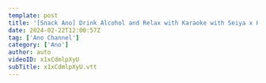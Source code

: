 ```yaml
---
template: post
title: '[Snack Ano] Drink Alcohol and Relax with Karaoke with Seiya x Hikorohi [Ano Channel #39]'
date: 2024-02-22T12:00:57Z
tag: ['Ano Channel']
category: ['Ano']
author: auto 
videoID: x1xCdmlpXyU
subTitle: x1xCdmlpXyU.vtt
---
```


